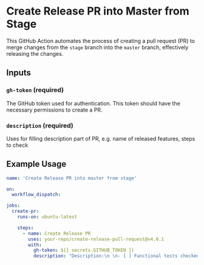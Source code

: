 # Create Release PR into Master from Stage

This GitHub Action automates the process of creating a pull request (PR) to merge changes from the `stage` branch into the `master` branch, effectively releasing the changes.

## Inputs

### `gh-token` (required)

The GitHub token used for authentication. This token should have the necessary permissions to create a PR.

### `description` (required)

Uses for filling description part of PR, e.g. name of released features, steps to check

## Example Usage

```yaml
name: 'Create Release PR into master from stage'

on:
  workflow_dispatch:

jobs:
  create-pr:
    runs-on: ubuntu-latest

    steps:
      - name: Create Release PR
        uses: your-repo/create-release-pull-request@v4.0.1
        with:
          gh-token: ${{ secrets.GITHUB_TOKEN }}
          description: "Description:\n \n- [ ] Functional tests checked\n- [ ] Devices tests checked"
